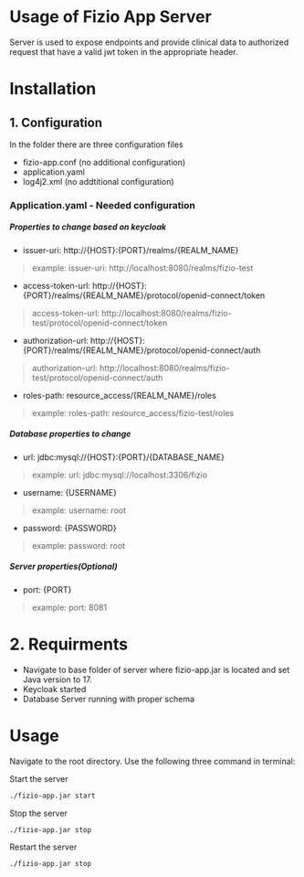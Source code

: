 # Usage of Fizio App Server
Server is used to expose endpoints and provide clinical data to authorized request that have a valid jwt token in the appropriate header.
# Installation

## 1. Configuration
In the folder there are three configuration files

- fizio-app.conf (no additional configuration)
- application.yaml
- log4j2.xml (no addtitional configuration)

### Application.yaml - Needed configuration
##### Properties to change based on keycloak
- issuer-uri: http://{HOST}:{PORT}/realms/{REALM_NAME}
> example: issuer-uri: http://localhost:8080/realms/fizio-test

- access-token-url: http://{HOST}:{PORT}/realms/{REALM_NAME}/protocol/openid-connect/token
> access-token-url: http://localhost:8080/realms/fizio-test/protocol/openid-connect/token

- authorization-url: http://{HOST}:{PORT}/realms/{REALM_NAME}/protocol/openid-connect/auth
> authorization-url: http://localhost:8080/realms/fizio-test/protocol/openid-connect/auth

- roles-path: resource_access/{REALM_NAME}/roles
> example: roles-path: resource_access/fizio-test/roles

##### Database properties to change
- url: jdbc:mysql://{HOST}:{PORT}/{DATABASE_NAME}
> example: url: jdbc:mysql://localhost:3306/fizio
- username: {USERNAME}
> example: username: root
- password: {PASSWORD}
> example: password: root

##### Server properties(Optional)
- port: {PORT}
> example: port: 8081

# 2. Requirments
- Navigate to base folder of server where fizio-app.jar is located and set Java version to 17.
- Keycloak started
- Database Server running with proper schema

# Usage
Navigate to the root directory.
Use the following three command in terminal:

Start the server
```sh
./fizio-app.jar start
```

Stop the server
```sh
./fizio-app.jar stop
```

Restart the server
```sh
./fizio-app.jar stop
```

